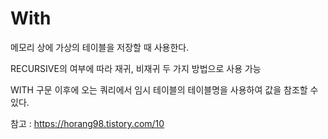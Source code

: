 # With
메모리 상에 가상의 테이블을 저장할 때 사용한다.

RECURSIVE의 여부에 따라 재귀, 비재귀 두 가지 방법으로 사용 가능

WITH 구문 이후에 오는 쿼리에서 임시 테이블의 테이블명을 사용하여 값을 참조할 수 있다.

참고 : https://horang98.tistory.com/10